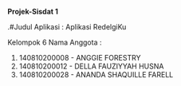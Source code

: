**Projek-Sisdat 1**

.#Judul Aplikasi : Aplikasi RedelgiKu

Kelompok 6
Nama Anggota :

1. 140810200008 - ANGGIE FORESTRY
2. 140810200012 - DELLA FAUZIYYAH HUSNA
3. 140810200028 - ANANDA SHAQUILLE FARELL
